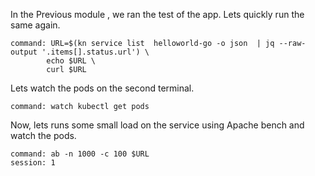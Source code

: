 In the Previous module ,  we ran the test of the app. Lets quickly run the same again. 
```terminal:execute
command: URL=$(kn service list  helloworld-go -o json  | jq --raw-output '.items[].status.url') \
        echo $URL \
        curl $URL 
```

Lets watch the pods on the second terminal. 
```terminal:execute
command: watch kubectl get pods
```

Now, lets runs some small load on the service using Apache bench and watch the pods.
```terminal:execute
command: ab -n 1000 -c 100 $URL
session: 1
```
